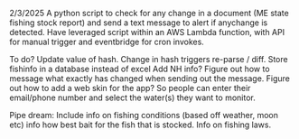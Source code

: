 2/3/2025
A python script to check for any change in a document (ME state fishing stock report) and send a text message to alert if anychange is detected. 
Have leveraged script within an AWS Lambda function, with API for manual trigger and eventbridge for cron invokes. 

To do?
Update value of hash. Change in hash triggers re-parse / diff.
Store fishinfo in a database instead of excel 
Add NH info?
Figure out how to message what exactly has changed when sending out the message.
Figure out how to add a web skin for the app? So people can enter their email/phone number and select the water(s) they want to monitor. 

Pipe dream: 
Include info on fishing conditions (based off weather, moon etc) info how best bait for the fish that is stocked. Info on fishing laws. 
